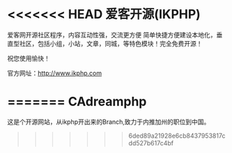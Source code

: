 <<<<<<< HEAD
﻿爱客开源(IKPHP)
=================================================================

爱客网开源社区程序，内容互动性强，交流更方便 简单快捷方便建设本地化，垂直型社区，包括小组，小站，文章，同城，等特色模块！完全免费开源！

祝您使用愉快！

官方网址：http://www.ikphp.com

=======
CAdreamphp
==========
这是个开源网站，从ikphp开出来的Branch,致力于内推加州的职位到中国。
>>>>>>> 6ded89a21928e6cb8437953817cdd527b617c4bf
